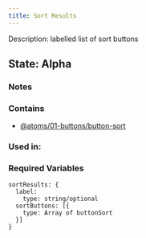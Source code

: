 ```yaml
---
title: Sort Results
---
```


Description: labelled list of sort buttons

## State: Alpha

### Notes


### Contains
- [@atoms/01-buttons/button-sort](?p=atoms-button-sort)

### Used in:


### Required Variables

~~~
sortResults: {
  label: 
    type: string/optional
  sortButtons: [{
    type: Array of buttonSort
  }]
}
~~~
